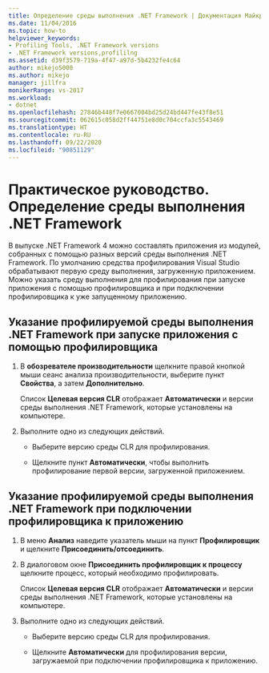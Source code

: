 ```yaml
---
title: Определение среды выполнения .NET Framework | Документация Майкрософт
ms.date: 11/04/2016
ms.topic: how-to
helpviewer_keywords:
- Profiling Tools, .NET Framework versions
- .NET Framework versions,profililng
ms.assetid: d39f3579-719a-4f47-a97d-5b4232fe4c64
author: mikejo5000
ms.author: mikejo
manager: jillfra
monikerRange: vs-2017
ms.workload:
- dotnet
ms.openlocfilehash: 27846b448f7e0667004bd25d24bd447fe43f8e51
ms.sourcegitcommit: 062615c058d2ff44751e8d0c704ccfa3c5543469
ms.translationtype: HT
ms.contentlocale: ru-RU
ms.lasthandoff: 09/22/2020
ms.locfileid: "90851129"
---
```

# <a name="how-to-specify-the-net-framework-runtime"></a>Практическое руководство. Определение среды выполнения .NET Framework

В выпуске .NET Framework 4 можно составлять приложения из модулей, собранных с помощью разных версий среды выполнения .NET Framework. По умолчанию средства профилирования Visual Studio обрабатывают первую среду выполнения, загруженную приложением. Можно указать среду выполнения для профилирования при запуске приложения с помощью профилировщика и при подключении профилировщика к уже запущенному приложению.

## <a name="to-specify-the-net-framework-run-time-to-profile-when-starting-an-application-with-the-profiler"></a>Указание профилируемой среды выполнения .NET Framework при запуске приложения с помощью профилировщика

1. В **обозревателе производительности** щелкните правой кнопкой мыши сеанс анализа производительности, выберите пункт **Свойства**, а затем **Дополнительно**.

     Список **Целевая версия CLR** отображает **Автоматически** и версии среды выполнения .NET Framework, которые установлены на компьютере.

2. Выполните одно из следующих действий.

    - Выберите версию среды CLR для профилирования.

    - Щелкните пункт **Автоматически**, чтобы выполнить профилирование первой версии, загруженной приложением.

## <a name="to-specify-the-net-framework-run-time-to-profile-when-attaching-the-profiler-to-an-application"></a>Указание профилируемой среды выполнения .NET Framework при подключении профилировщика к приложению

1. В меню **Анализ** наведите указатель мыши на пункт **Профилировщик** и щелкните **Присоединить/отсоединить**.

2. В диалоговом окне **Присоединить профилировщик к процессу** щелкните процесс, который необходимо профилировать.

     Список **Целевая версия CLR** отображает **Автоматически** и версии среды выполнения .NET Framework, которые установлены на компьютере.

3. Выполните одно из следующих действий.

    - Выберите версию среды CLR для профилирования.

    - Щелкните **Автоматически** для профилирования версии, загружаемой при подключении профилировщика к приложению.
